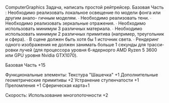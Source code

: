 ComputerGraphics
Задача, написать простой рейтрейсер.
Базовая Часть :
Необходимо реализовать локальное освещение по модели фонга или другим анало-
гичным моделям.
∙ Необходимо реализовать тени.
∙ Необходимо реализовать зеркальные отражения.
∙ Необходимо использовать минимум 3 различных материала.
∙ Необходимо использовать минимум 2 различных примитива (например, треугольник
и сфера).
∙ В сцене должен быть хотя бы 1 источник света.
∙ Рендеринг одного изображения не должен занимать больше 1 секунды для трасси-
ровки лучей (для процессора уровня 6-ядернорго AMD Ryzen 5 3600 или GPU уровня
Nvidia GTX1070).


 Базовая Часть +15

 Функциональные элементы:
 Текстура "Шашечка" +1
 Дополнительные геометрические примитивы +2 
 Устранение ступенчатости +1 
 Преломления +1
 Сферическая карта+1


 Скорость:
 Использование многопоточности +2
